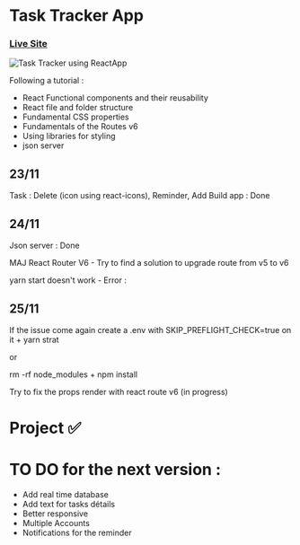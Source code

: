 # Task Tracker App
### [Live Site](https://impwng-taskttracker.netlify.app/)

![Task Tracker using ReactApp](https://ibb.co/4SZVVwx/)

Following a tutorial : 

- React Functional components and their reusability
- React file and folder structure
- Fundamental CSS properties 
- Fundamentals of the Routes v6
- Using libraries for styling
- json server


## 23/11

Task : Delete (icon using react-icons), Reminder, Add
Build app : Done    

## 24/11

Json server : Done

MAJ React Router V6 - Try to find a solution to upgrade route from v5 to v6

yarn start doesn't work - Error : 

## 25/11

If the issue come again create a .env with SKIP_PREFLIGHT_CHECK=true  on it + yarn strat

or 

rm -rf node_modules + npm install

Try to fix the props render with react route v6 (in progress)

# Project :white_check_mark:

# TO DO for the next version :

- Add real time database 
- Add text for tasks détails
- Better responsive
- Multiple Accounts
- Notifications for the reminder
